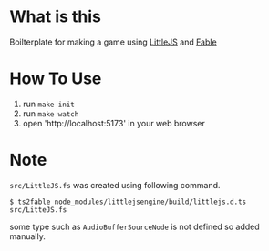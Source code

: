 # What is this

Boilterplate for making a game using [LittleJS](https://github.com/KilledByAPixel/LittleJS) and [Fable](https://github.com/fable-compiler/Fable)

# How To Use

1. run `make init`
2. run `make watch`
3. open 'http://localhost:5173' in your web browser


# Note

`src/LittleJS.fs` was created using following command.

```
$ ts2fable node_modules/littlejsengine/build/littlejs.d.ts src/LitteJS.fs
```

some type such as `AudioBufferSourceNode` is not defined so added manually.

